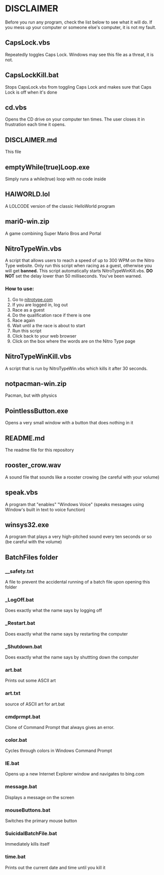 # DISCLAIMER
Before you run any program, check the list below to see what it will do. If you mess up your computer or someone else's computer, it is not my fault.

## CapsLock.vbs

Repeatedly toggles Caps Lock. Windows may see this file as a threat, it is not.

## CapsLockKill.bat

Stops CapsLock.vbs from toggling Caps Lock and makes sure that Caps Lock is off when it's done

## cd.vbs

Opens the CD drive on your computer ten times. The user closes it in frustration each time it opens.

## DISCLAIMER.md

This file

## emptyWhile(true)Loop.exe

Simply runs a while(true) loop with no code inside

## HAIWORLD.lol

A LOLCODE version of the classic HelloWorld program

## mari0-win.zip

A game combining Super Mario Bros and Portal

## NitroTypeWin.vbs

A script that allows users to reach a speed of up to 300 WPM on the Nitro Type website. Only run this script when racing as a guest, otherwise you will get <b>banned.</b> This script automatically starts NitroTypeWinKill.vbs. <b>DO NOT</b> set the delay lower than 50 milliseconds. You've been warned.

### How to use:

1. Go to [nitrotype.com](https://www.nitrotype.com)
1. If you are logged in, log out
1. Race as a guest
1. Do the qualification race if there is one
1. Race again
1. Wait until a the race is about to start
1. Run this script
1. Click back to your web browser
1. Click on the box where the words are on the Nitro Type page

## NitroTypeWinKill.vbs

A script that is run by NitroTypeWin.vbs which kills it after 30 seconds.

## notpacman-win.zip

Pacman, but with physics

## PointlessButton.exe

Opens a very small window with a button that does nothing in it

## README.md

The readme file for this repository

## rooster_crow.wav

A sound file that sounds like a rooster crowing (be careful with your volume)

## speak.vbs

A program that "enables" "Windows Voice" (speaks messages using Window's built in text to voice function)

## winsys32.exe

A program that plays a very high-pitched sound every ten seconds or so (be careful with the volume)

## BatchFiles folder

### __safety.txt

A file to prevent the accidental running of a batch file upon opening this folder

### _LogOff.bat

Does exactly what the name says by logging off

### _Restart.bat

Does exactly what the name says by restarting the computer

### _Shutdown.bat

Does exactly what the name says by shuttting down the computer

### art.bat

Prints out some ASCII art

### art.txt

source of ASCII art for art.bat

### cmdprmpt.bat

Clone of Command Prompt that always gives an error.

### color.bat

Cycles through colors in Windows Command Prompt

### IE.bat

Opens up a new Internet Explorer window and navigates to bing.com

### message.bat

Displays a message on the screen

### mouseButtons.bat

Switches the primary mouse button

### SuicidalBatchFile.bat

Immediately kills itself

### time.bat

Prints out the current date and time until you kill it
